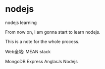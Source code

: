 # nodejs

nodejs learning

From now on, I am gonna start to learn nodejs.

This is a note for the whole process.


Web全站: MEAN stack 

MongoDB Express AnglarJs Nodejs
